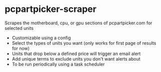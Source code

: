 # pcpartpicker-scraper

Scrapes the motherboard, cpu, or gpu sections of pcpartpicker.com for selected units
* Customizable using a config
* Select the types of units you want (only works for first page of results for now)
* Units that drop below a defined price will trigger an email alert
* Add unique terms to exclude units you don't want alerts about
* To be run periodically using a task scheduler
